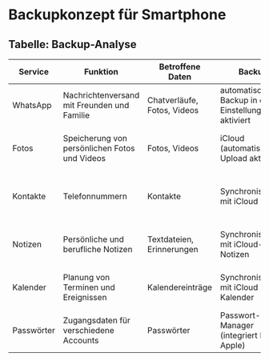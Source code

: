 # Backupkonzept für Smartphone

## Tabelle: Backup-Analyse

| **Service** | **Funktion**                                  | **Betroffene Daten**        | **Backup**                                          | **Wiederherstellung**                                          |
| ----------- | --------------------------------------------- | --------------------------- | --------------------------------------------------- | -------------------------------------------------------------- |
| WhatsApp    | Nachrichtenversand mit Freunden und Familie   | Chatverläufe, Fotos, Videos | automatisches Backup in den Einstellungen aktiviert | Wiederherstellen beim instalieren                              |
| Fotos       | Speicherung von persönlichen Fotos und Videos | Fotos, Videos               | iCloud (automatischer Upload aktiviert)             | Mit iCloud anmelden und automatisch synchronisieren            |
| Kontakte    | Telefonnummern                                | Kontakte                    | Synchronisierung mit iCloud                         | Konto auf neuem Gerät anmelden und Synchronisierung aktivieren |
| Notizen     | Persönliche und berufliche Notizen            | Textdateien, Erinnerungen   | Synchronisierung mit iCloud-Notizen                 | App neu installieren und Konto synchronisieren                 |
| Kalender    | Planung von Terminen und Ereignissen          | Kalendereinträge            | Synchronisierung mit iCloud Kalender                | App neu installieren und Konto synchronisieren                 |
| Passwörter  | Zugangsdaten für verschiedene Accounts        | Passwörter                  | Passwort-Manager (integriert bei Apple)             | Mit iCloud synchronisieren                                     |
